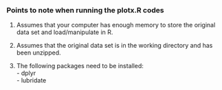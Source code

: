 ### Points to note when running the plotx.R codes ###

1.  Assumes that your computer has enough memory to store the original data set and load/manipulate in R.

2.  Assumes that the original data set is in the working directory and has been unzipped.

3.  The following packages need to be installed:  
        - dplyr  
        - lubridate  

